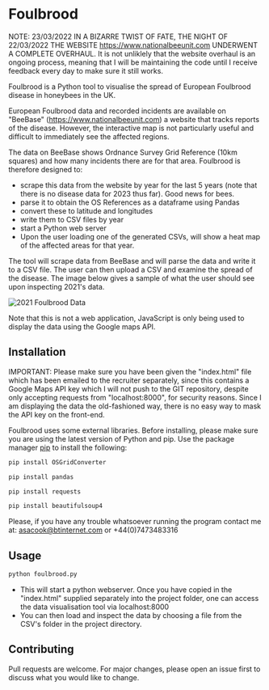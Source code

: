 # Foulbrood

NOTE: 23/03/2022
IN A BIZARRE TWIST OF FATE, THE NIGHT OF 22/03/2022 THE WEBSITE https://www.nationalbeeunit.com UNDERWENT A COMPLETE OVERHAUL. It is not unliklely that the website overhaul is an ongoing process, meaning that I will be maintaining the code until I receive feedback every day to make sure it still works.

Foulbrood is a Python tool to visualise the spread of European Foulbrood disease in honeybees in the UK.

European Foulbrood data and recorded incidents are available on "BeeBase" (https://www.nationalbeeunit.com) a website that tracks reports of the disease. However, the interactive map is
not particularly useful and difficult to immediately see the affected regions. 

The data on BeeBase shows Ordnance Survey Grid Reference (10km squares) and how many incidents there are for that area.
Foulbrood is therefore designed to:
- scrape this data from the website by year for the last 5 years (note that there is no disease data for 2023 thus far). Good news for bees.
- parse it to obtain the OS References as a dataframe using Pandas
- convert these to latitude and longitudes
- write them to CSV files by year
- start a Python web server
- Upon the user loading one of the generated CSVs, will show a heat map of the affected areas for that year.

The tool will scrape data from BeeBase and will parse the data and write it to a CSV file. The user can then upload a CSV and examine the spread of the disease. The image below gives a sample of what the user should see upon inspecting 2021's data.

![2021 Foulbrood Data](https://raw.github.com/ASACookCodes/Foulbrood/blob/main/demo.JPG)

Note that this is not a web application, JavaScript is only being used to display the data using the Google maps API.
 

## Installation

IMPORTANT: Please make sure you have been given the "index.html" file which has been emailed to the recruiter separately, since this contains a Google Maps
API key which I will not push to the GIT repository, despite only accepting requests from "localhost:8000", for security reasons.
Since I am displaying the data the old-fashioned way, there is no easy way to mask the API key on the front-end.


Foulbrood uses some external libraries. Before installing, please make sure you are using the latest version of Python and pip.
Use the package manager [pip](https://pip.pypa.io/en/stable/) to install the following:

```bash
pip install OSGridConverter

pip install pandas

pip install requests

pip install beautifulsoup4
```



Please, if you have any trouble whatsoever running the program contact me at:
asacook@btinternet.com
or +44(0)7473483316




## Usage

```python
python foulbrood.py
```

- This will start a python webserver. Once you have copied in the "index.html" supplied separately into the project folder, one can access the data visualisation tool via  localhost:8000
- You can then load and inspect the data by choosing a file from the CSV's folder in the project directory.

## Contributing

Pull requests are welcome. For major changes, please open an issue first
to discuss what you would like to change.
